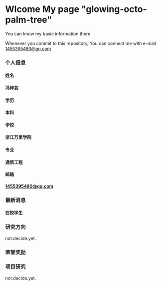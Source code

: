 # Wlcome My page "glowing-octo-palm-tree"

You can know my basic information there

Whenever you commit to this repository, You can connect me with e-mail 1455395480@qq.com

### 个人信息
#### 姓名
#### 冯梓芸
#### 学历
#### 本科
#### 学校
#### 浙江万里学院
#### 专业
#### 通信工程
#### 邮箱
#### 1455395480@qq.com

### 最新消息
#### 在校学生

### 研究方向
not.decide.yet.
### 荣誉奖励

### 项目研究
not.decide.yet.
